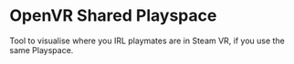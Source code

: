 OpenVR Shared Playspace
=======================

Tool to visualise where you IRL playmates are in Steam VR, if you use the same Playspace.
